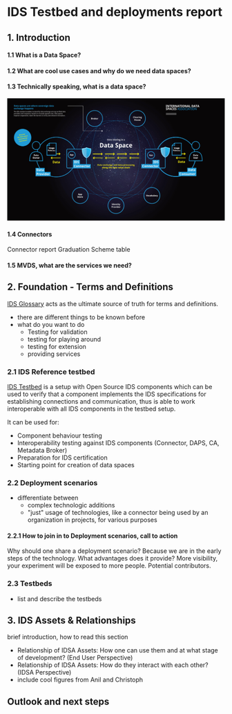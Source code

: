 # IDS Testbed and deployments report

## 1. Introduction

#### 1.1 What is a Data Space? 

#### 1.2 What are cool use cases and why do we need data spaces?

#### 1.3 Technically speaking, what is a data space?
![Data Sharing in a Data Space](/images/IDSA-Infographic-Data-Sharing-in-a-Data-Space.jpg)

#### 1.4 Connectors
Connector report
Graduation Scheme table

#### 1.5 MVDS, what are the services we need?

## 2. Foundation - Terms and Definitions
[IDS Glossary](https://github.com/International-Data-Spaces-Association/IDS-G/tree/main/Glossary) acts as the ultimate source of truth for terms and definitions. 
* there are different things to be known before
* what do you want to do
  * Testing for validation
  * testing for playing around
  * testing for extension
  * providing services

### 2.1 IDS Reference testbed
[IDS Testbed](https://github.com/International-Data-Spaces-Association/IDS-testbed) is a setup with Open Source IDS components which can be used to verify that a component implements the IDS specifications for establishing connections and communication, thus is able to work interoperable with all IDS components in the testbed setup.

It can be used for: 
- Component behaviour testing
- Interoperability testing against IDS components (Connector, DAPS, CA, Metadata Broker)
- Preparation for IDS certification
- Starting point for creation of data spaces

### 2.2 Deployment scenarios
* differentiate between
  * complex technologic additions
  * "just" usage of technologies, like a connector being used by an organization in projects, for various purposes
  
#### 2.2.1 How to join in to Deployment scenarios, call to action
Why should one share a deployment scenario? Because we are in the early steps of the technology. 
What advantages does it provide? More visibility, your experiment will be exposed to more people. Potential contributors.

### 2.3 Testbeds
* list and describe the testbeds

## 3. IDS Assets & Relationships
brief introduction, how to read this section
* Relationship of IDSA Assets: How one can use them and at what stage of development? (End User Perspective)
* Relationship of IDSA Assets: How do they interact with each other? (IDSA Perspective)
* include cool figures from Anil and Christoph

## Outlook and next steps
